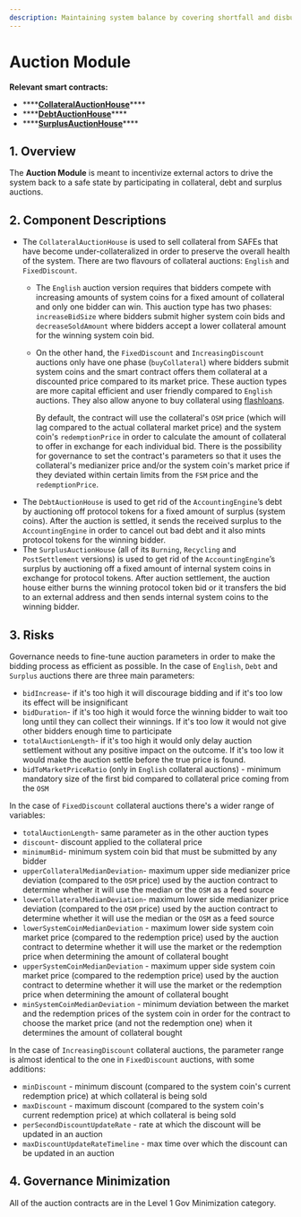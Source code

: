 ```yaml
---
description: Maintaining system balance by covering shortfall and disbursing surplus
---
```


# Auction Module

**Relevant smart contracts:**

* \*\*\*\*[**CollateralAuctionHouse**](https://github.com/reflexer-labs/geb/blob/master/src/single/CollateralAuctionHouse.sol)\*\*\*\*
* \*\*\*\*[**DebtAuctionHouse**](https://github.com/reflexer-labs/geb/blob/master/src/single/DebtAuctionHouse.sol)\*\*\*\*
* \*\*\*\*[**SurplusAuctionHouse**](https://github.com/reflexer-labs/geb/blob/master/src/single/SurplusAuctionHouse.sol)\*\*\*\*

## 1. Overview

The **Auction Module** is meant to incentivize external actors to drive the system back to a safe state by participating in collateral, debt and surplus auctions.

## 2. Component Descriptions

* The `CollateralAuctionHouse` is used to sell collateral from SAFEs that have become under-collateralized in order to preserve the overall health of the system. There are two flavours of collateral auctions: `English` and `FixedDiscount`. 
  * The `English` auction version requires that bidders compete with increasing amounts of system coins for a fixed amount of collateral and only one bidder can win. This auction type has two phases: `increaseBidSize` where bidders submit higher system coin bids and `decreaseSoldAmount` where bidders accept a lower collateral amount for the winning system coin bid.
  * On the other hand, the `FixedDiscount` and `IncreasingDiscount` auctions only have one phase \(`buyCollateral`\) where bidders submit system coins and the smart contract offers them collateral at a discounted price compared to its market price. These auction types are more capital efficient and user friendly compared to `English` auctions. They also allow anyone to buy collateral using [flashloans](https://blog.coincodecap.com/what-are-flash-loans-on-ethereum).

    By default, the contract will use the collateral's `OSM` price \(which will lag compared to the actual collateral market price\) and the system coin's `redemptionPrice` in order to calculate the amount of collateral to offer in exchange for each individual bid. There is the possibility for governance to set the contract's parameters so that it uses the collateral's medianizer price and/or the system coin's market price if they deviated within certain limits from the `FSM` price and the `redemptionPrice`.
* The `DebtAuctionHouse` is used to get rid of the `AccountingEngine`’s debt by auctioning off protocol tokens for a fixed amount of surplus \(system coins\). After the auction is settled, it sends the received surplus to the `AccountingEngine` in order to cancel out bad debt and it also mints protocol tokens for the winning bidder.
* The `SurplusAuctionHouse` \(all of its `Burning`, `Recycling` and `PostSettlement` versions\) is used to get rid of the `AccountingEngine`’s surplus by auctioning off a fixed amount of internal system coins in exchange for protocol tokens. After auction settlement, the auction house either burns the winning protocol token bid or it transfers the bid to an external address and then sends internal system coins to the winning bidder.

## 3. Risks <a id="5-failure-modes-bounds-on-operating-conditions-and-external-risk-factors"></a>

Governance needs to fine-tune auction parameters in order to make the bidding process as efficient as possible. In the case of `English`, `Debt` and `Surplus` auctions there are three main parameters:

* `bidIncrease`- if it's too high it will discourage bidding and if it's too low its effect will be insignificant
* `bidDuration`- if it's too high it would force the winning bidder to wait too long until they can collect their winnings. If it's too low it would not give other bidders enough time to participate
* `totalAuctionLength`- if it's too high it would only delay auction settlement without any positive impact on the outcome. If it's too low it would make the auction settle before the true price is found.
* `bidToMarketPriceRatio` \(only in `English` collateral auctions\) - minimum mandatory size of the first bid compared to collateral price coming from the `OSM`

In the case of `FixedDiscount` collateral auctions there's a wider range of variables:

* `totalAuctionLength`- same parameter as in the other auction types
* `discount`- discount applied to the collateral price
* `minimumBid`- minimum system coin bid that must be submitted by any bidder
* `upperCollateralMedianDeviation`- maximum upper side medianizer price deviation \(compared to the `OSM` price\) used by the auction contract to determine whether it will use the median or the `OSM` as a feed source
* `lowerCollateralMedianDeviation`- maximum lower side medianizer price deviation \(compared to the `OSM` price\) used by the auction contract to determine whether it will use the median or the `OSM` as a feed source
* `lowerSystemCoinMedianDeviation` - maximum lower side system coin market price \(compared to the redemption price\) used by the auction contract to determine whether it will use the market or the redemption price when determining the amount of collateral bought
* `upperSystemCoinMedianDeviation` - maximum upper side system coin market price \(compared to the redemption price\) used by the auction contract to determine whether it will use the market or the redemption price when determining the amount of collateral bought 
* `minSystemCoinMedianDeviation` - minimum deviation between the market and the redemption prices of the system coin in order for the contract to choose the market price \(and not the redemption one\) when it determines the amount of collateral bought

In the case of `IncreasingDiscount` collateral auctions, the parameter range is almost identical to the one in `FixedDiscount` auctions, with some additions:

* `minDiscount` - minimum discount \(compared to the system coin's current redemption price\) at which collateral is being sold
* `maxDiscount` - maximum discount \(compared to the system coin's current redemption price\) at which collateral is being sold
* `perSecondDiscountUpdateRate` - rate at which the discount will be updated in an auction
* `maxDiscountUpdateRateTimeline` - max time over which the discount can be updated in an auction

## 4. Governance Minimization

All of the auction contracts are in the Level 1 Gov Minimization category.

